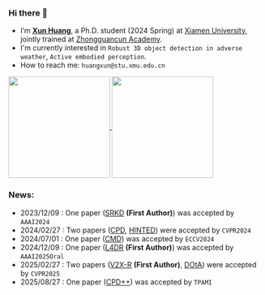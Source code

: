 ### Hi there 👋
- I’m [**Xun Huang**](https://ylwhxht.github.io/), a Ph.D. student (2024 Spring) at [Xiamen University](https://www.xmu.edu.cn/), jointly trained at [Zhongguancun Academy](http://bjzgca.bjedu.cn:81).
- I'm currently interested in `Robust 3D object detection in adverse weather`, `Active embodied perception`.
- How to reach me: `huangxun@stu.xmu.edu.cn`

<a href="https://github.com/anuraghazra/convoychat">
  <img height=200 align="center" src="https://github-readme-stats.vercel.app/api?username=ylwhxht&show_icons=true&theme=onedark" />
</a>

<a href="https://github.com/anuraghazra/convoychat">
  <img height=200 align="center" src="https://github-readme-stats.vercel.app/api/top-langs/?username=ylwhxht&layout=donut&theme=onedark&size_weight=0.8&count_weight=0.8&hide_rank=true&card_width=320" />
</a>

### News:
-   2023/12/09 : One paper ([SRKD](https://ojs.aaai.org/index.php/AAAI/article/view/28016) **(First Author)**) was accepted by `AAAI2024`
-   2024/02/27 : Two papers ([CPD](https://openaccess.thecvf.com/content/CVPR2024/html/Wu_Commonsense_Prototype_for_Outdoor_Unsupervised_3D_Object_Detection_CVPR_2024_paper.html), [HINTED](https://openaccess.thecvf.com/content/CVPR2024/html/Xia_HINTED_Hard_Instance_Enhanced_Detector_with_Mixed-Density_Feature_Fusion_for_CVPR_2024_paper.html)) were accepted by `CVPR2024`
-   2024/07/01 : One paper ([CMD](https://link.springer.com/chapter/10.1007/978-3-031-72998-0_13)) was accepted by `ECCV2024`
-   2024/12/09 : One paper ([L4DR](https://arxiv.org/abs/2408.03677)  **(First Author)**) was accepted by `AAAI2025Oral`
-   2025/02/27 : Two papers ([V2X-R](https://arxiv.org/abs/2411.08402)  **(First Author)**, [DOtA](https://arxiv.org/abs/2503.08421)) were accepted by `CVPR2025`
-   2025/08/27 : One paper ([CPD++](https://ieeexplore.ieee.org/abstract/document/11124320/)) was accepted by `TPAMI`
